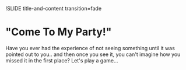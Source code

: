 !SLIDE title-and-content transition=fade

"Come To My Party!"
===================

Have you ever had the experience of not seeing something until it was pointed out to you.. and then once you see it, you can't imagine how you missed it in the first place? Let's play a game...


